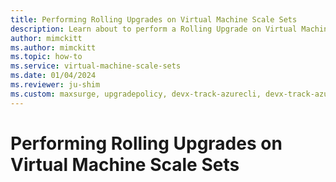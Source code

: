 ```yaml
---
title: Performing Rolling Upgrades on Virtual Machine Scale Sets
description: Learn about to perform a Rolling Upgrade on Virtual Machine Scale Sets
author: mimckitt
ms.author: mimckitt
ms.topic: how-to
ms.service: virtual-machine-scale-sets
ms.date: 01/04/2024
ms.reviewer: ju-shim
ms.custom: maxsurge, upgradepolicy, devx-track-azurecli, devx-track-azurepowershell
---
```

# Performing Rolling Upgrades on Virtual Machine Scale Sets